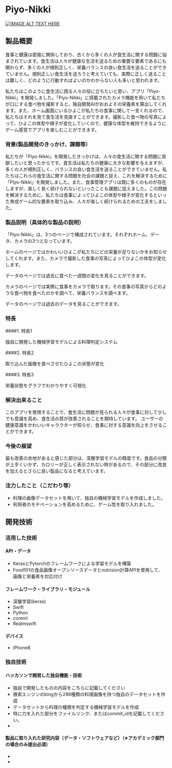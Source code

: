 # Piyo-Nikki
[![IMAGE ALT TEXT HERE](https://jphacks.com/wp-content/uploads/2021/07/JPHACKS2021_ogp.jpg)](https://www.youtube.com/watch?v=LUPQFB4QyVo)

## 製品概要
食事と健康は密接に関係しており、古くから多くの人が食生活に関する問題に悩まされています。食生活は人々が健康な生活を送るための重要な要素であるにも関わらず、多くの人が規則正しく、栄養バランスの良い食生活を送ることができていません。規則正しい食生活を送ろうと考えていても、実際に正しく送ることは難しく、どのように行動すればよいのかわからない人も多いと思われます。

私たちはこのように食生活に困る人々の役に立ちたいと思い、アプリ「Piyo-Nikki」を開発しました。「Piyo-Nikki」に搭載されたカメラ機能を用いて私たちが口にする食べ物を撮影すると、独自開発AIがおおよその栄養素を算出してくれます。また、ホーム画面にいるひよこが私たちの食事に関して一言くれるので、私たちはそれを見て食生活を見直すことができます。撮影した食べ物の写真によって、ひよこの体型や様子が変化していくので、健康な体型を維持できるようにゲーム感覚でアプリを楽しむことができます。

### 背景(製品開発のきっかけ、課題等）
私たちが「Piyo-Nikki」を開発したきっかけは、人々の食生活に関する問題に貢献したいと思ったからです。食生活は私たちの健康に大きな影響を与えますが、多くの人が規則正しく、バランスの良い食生活を送ることができていません。私たちはこれらの食生活に関する問題を社会の課題と捉え、これを解決するために「Piyo-Nikki」を開発しました。また、食事管理アプリは既に多くのものが存在しますが、楽しく長く続けられないといったことも課題に捉えました。この問題を解決するために、私たちは食事によってひよこの体型や様子が変化するといった育成ゲーム的な要素を取り込み、人々が楽しく続けられるための工夫をしました。

### 製品説明（具体的な製品の説明）
「Piyo-Nikki」は、3つのページで構成されています。それぞれホーム、データ、カメラの3つとなっています。

ホームのページではかわいいひよこが私たちにどの栄養が足りないかをお知らせしてくれます。また、カメラで撮影した食事の写真によってひよこの体型が変化します。

データのページでは過去に食べた一週間の変化を見ることができます。

カメラのページでは実際に食事をカメラで取ります。その食事の写真からどのような食べ物を食べたのかを調べて、栄養バランスを調べます。

データのページでは過去のデータを見ることができます。

### 特長
####1. 特長1

独自に開発した機械学習モデルによる料理判定システム


####2. 特長2

取り込んだ画像を食べさせたひよこの状態が変化



####3. 特長3

栄養状態をグラフでわかりやすく可視化


### 解決出来ること
このアプリを使用することで、食生活に問題が見られる人々が食事に対して少しでも意識を高め、食生活の質が改善されることを期待しています。
ユーザーの健康意識をかわいいキャラクターが知らせ、食事に対する意識を向上をさせることができます。


### 今後の展望
最も改善の余地があると感じた部分は、深層学習モデルの精度です。食品の分類が上手くいかず、カロリーが正しく表示されない時があるので、その部分に改良を加えるとさらに良い製品になると考えています。
### 注力したこと（こだわり等）
* 料理の画像データセットを用いて、独自の機械学習モデルを作成しました。
* 利用者のモチベーションを高めるために、ゲーム性を取り入れました。

## 開発技術
### 活用した技術
#### API・データ
* KerasとPytorchのフレームワークによる学習モデルを構築
* Food101の食品画像オープンソースデータとnutrision計算APIを使用して、画像と栄養素を対応付け



#### フレームワーク・ライブラリ・モジュール
* 深層学習(keras)
* Swift
* Python
* coreml
* Realmswift

#### デバイス
* iPhone8


### 独自技術
#### ハッカソンで開発した独自機能・技術
* 独自で開発したものの内容をこちらに記載してください
* 検索エンジンのbingから286種類の料理画像を持つ独自のデータセットを作成
* データセットから料理の種類を判定する機械学習モデルを作成
* 特に力を入れた部分をファイルリンク、またはcommit_idを記載してください。
* 

#### 製品に取り入れた研究内容（データ・ソフトウェアなど）（※アカデミック部門の場合のみ提出必須）
* 
* 
